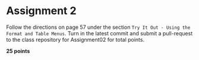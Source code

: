 # Assignment 2

Follow the directions on page 57 under the section `Try It Out - Using the Format and Table Menus`. Turn in the latest commit and submit a pull-request to the class repository for Assignment02 for total points.

**25 points**
